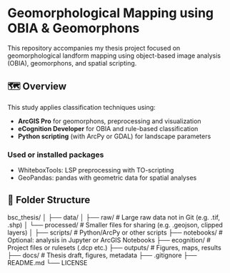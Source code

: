 # Geomorphological Mapping using OBIA & Geomorphons

This repository accompanies my thesis project focused on geomorphological landform mapping using object-based image analysis (OBIA), geomorphons, and spatial scripting.

## 🗺️ Overview

This study applies classification techniques using:
- **ArcGIS Pro** for geomorphons, preprocessing and visualization
- **eCognition Developer** for OBIA and rule-based classification
- **Python scripting** (with ArcPy or GDAL) for landscape parameters

### Used or installed packages
- WhiteboxTools: LSP preprocessing with TO-scripting
- GeoPandas: pandas with geometric data for spatial analyses

## 📁 Folder Structure

bsc_thesis/
│
├── data/
│   ├── raw/          # Large raw data not in Git (e.g. .tif, .shp)
│   └── processed/    # Smaller files for sharing (e.g. .geojson, clipped layers)
│
├── scripts/          # Python/ArcPy or other scripts
├── notebooks/        # Optional: analysis in Jupyter or ArcGIS Notebooks
├── ecognition/       # Project files or rulesets (.dcp etc.)
├── outputs/          # Figures, maps, results
├── docs/             # Thesis draft, figures, metadata
├── .gitignore
├── README.md
└── LICENSE
